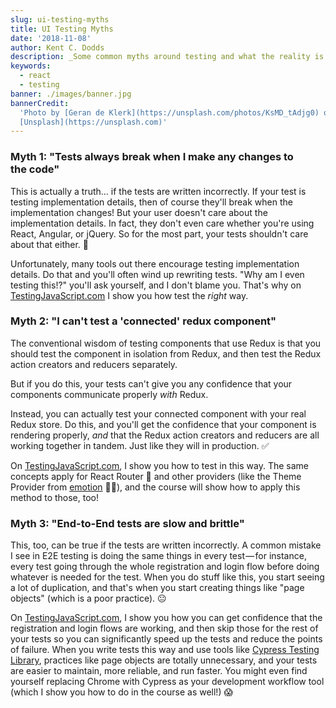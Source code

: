 ```yaml
---
slug: ui-testing-myths
title: UI Testing Myths
date: '2018-11-08'
author: Kent C. Dodds
description: _Some common myths around testing and what the reality is..._
keywords:
  - react
  - testing
banner: ./images/banner.jpg
bannerCredit:
  'Photo by [Geran de Klerk](https://unsplash.com/photos/KsMD_tAdjg0) on
  [Unsplash](https://unsplash.com)'
---
```


### Myth 1: "Tests always break when I make any changes to the code"

This is actually a truth... if the tests are written incorrectly. If your test
is testing implementation details, then of course they'll break when the
implementation changes! But your user doesn't care about the implementation
details. In fact, they don't even care whether you're using React, Angular, or
jQuery. So for the most part, your tests shouldn't care about that either. 💯

Unfortunately, many tools out there encourage testing implementation details. Do
that and you'll often wind up rewriting tests. "Why am I even testing this!?"
you'll ask yourself, and I don't blame you. That's why on
[TestingJavaScript.com](https://testingjavascript.com) I show you how test the
_right_ way.

### Myth 2: "I can't test a 'connected' redux component"

The conventional wisdom of testing components that use Redux is that you should
test the component in isolation from Redux, and then test the Redux action
creators and reducers separately.

But if you do this, your tests can't give you any confidence that your
components communicate properly _with_ Redux.

Instead, you can actually test your connected component with your real Redux
store. Do this, and you'll get the confidence that your component is rendering
properly, _and_ that the Redux action creators and reducers are all working
together in tandem. Just like they will in production. ✅

On [TestingJavaScript.com](https://testingjavascript.com), I show you how to
test in this way. The same concepts apply for React Router 🔀 and other
providers (like the Theme Provider from [emotion](https://emotion.sh) 👩‍🎤), and
the course will show how to apply this method to those, too!

### Myth 3: "End-to-End tests are slow and brittle"

This, too, can be true if the tests are written incorrectly. A common mistake I
see in E2E testing is doing the same things in every test — for instance, every
test going through the whole registration and login flow before doing whatever
is needed for the test. When you do stuff like this, you start seeing a lot of
duplication, and that's when you start creating things like "page objects"
(which is a poor practice). 😐

On [TestingJavaScript.com](https://testingjavascript.com), I show you how you
can get confidence that the registration and login flows are working, and then
skip those for the rest of your tests so you can significantly speed up the
tests and reduce the points of failure. When you write tests this way and use
tools like
[Cypress Testing Library](https://github.com/testing-library/cypress-testing-library),
practices like page objects are totally unnecessary, and your tests are easier
to maintain, more reliable, and run faster. You might even find yourself
replacing Chrome with Cypress as your development workflow tool (which I show
you how to do in the course as well!) 😱

